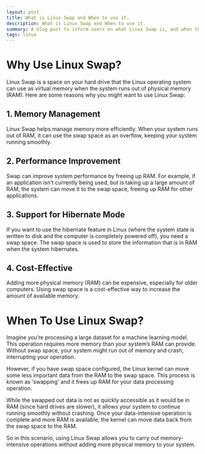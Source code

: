 ```yaml
---
layout: post
title: What is Linux Swap and When to use it.
description: What is Linux Swap and When to use it.
summary: A blog post to inform users on what Linux Swap is, and when they should use it.
tags: linux
---
```


# Why Use Linux Swap?
Linux Swap is a space on your hard drive that the Linux operating system can use as virtual memory when the system runs out of physical memory (RAM). Here are some reasons why you might want to use Linux Swap:

## 1. Memory Management
Linux Swap helps manage memory more efficiently. When your system runs out of RAM, it can use the swap space as an overflow, keeping your system running smoothly.

## 2. Performance Improvement
Swap can improve system performance by freeing up RAM. For example, if an application isn’t currently being used, but is taking up a large amount of RAM, the system can move it to the swap space, freeing up RAM for other applications.

## 3. Support for Hibernate Mode
If you want to use the hibernate feature in Linux (where the system state is written to disk and the computer is completely powered off), you need a swap space. The swap space is used to store the information that is in RAM when the system hibernates.

## 4. Cost-Effective
Adding more physical memory (RAM) can be expensive, especially for older computers. Using swap space is a cost-effective way to increase the amount of available memory.

# When To Use Linux Swap?
Imagine you’re processing a large dataset for a machine learning model. This operation requires more memory than your system’s RAM can provide. Without swap space, your system might run out of memory and crash, interrupting your operation.

However, if you have swap space configured, the Linux kernel can move some less important data from the RAM to the swap space. This process is known as ‘swapping’ and it frees up RAM for your data processing operation.

While the swapped out data is not as quickly accessible as it would be in RAM (since hard drives are slower), it allows your system to continue running smoothly without crashing. Once your data-intensive operation is complete and more RAM is available, the kernel can move data back from the swap space to the RAM.

So in this scenario, using Linux Swap allows you to carry out memory-intensive operations without adding more physical memory to your system.